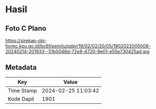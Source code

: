 # Hasil

## Foto C Plano

https://sirekap-obj-formc.kpu.go.id/bc6f/pemilu/pdpr/19/02/02/20/05/1902022005008-20240214-201933--51b0048d-72e8-4720-9e01-e55e730425ad.jpg


## Metadata

| Key        | Value               |
| ---------- | ------------------- |
| Time Stamp | 2024-02-25 11:03:42 |
| Kode Dapil | 1901                |



